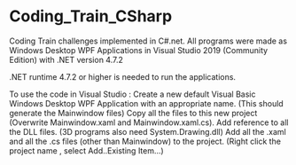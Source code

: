 # Coding_Train_CSharp
Coding Train challenges implemented in C#.net. All programs were made as Windows Desktop WPF Applications in Visual Studio 2019 (Community Edition) with .NET version 4.7.2

.NET runtime 4.7.2 or higher is needed to run the applications.

To use the code in Visual Studio :
Create a new default Visual Basic Windows Desktop WPF Application with an appropriate name. (This should generate the Mainwindow files)
Copy all the files to this new project (Overwrite Mainwindow.xaml and Mainwindow.xaml.cs).
Add reference to all the DLL files. (3D programs also need System.Drawing.dll)
Add all the .xaml and all the .cs files (other than Mainwindow) to the project. (Right click the project name , select Add..Existing Item...)
